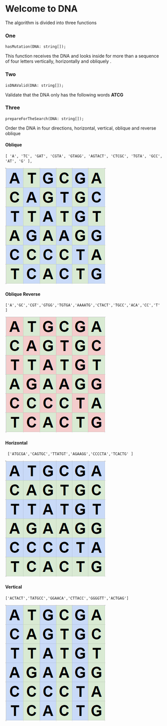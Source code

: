 # Welcome to DNA
The algorithm is divided into three functions

### One
	hasMutation(DNA: string[]);

This function receives the DNA and looks inside for more than a sequence of four letters vertically, horizontally and obliquely .

### Two
	isDNAValid(DNA: string[]);
	
Validate that the DNA only has the following words **ATCG**
### Three
	prepareForTheSearch(DNA: string[]);
	
Order the DNA in four directions, horizontal, vertical, oblique and reverse oblique
	
#### Oblique
	[ 'A', 'TC', 'GAT', 'CGTA', 'GTAGG', 'AGTACT', 'CTCGC', 'TGTA', 'GCC', 'AT', 'G' ],
![De forma diagonal](https://raw.githubusercontent.com/FranciscoGustavo/DNA/master/oblicua.PNG)
#### Oblique Reverse
	['A','GC','CGT','GTGG','TGTGA','AAAATG','CTACT','TGCC','ACA','CC','T' ]	
![De forma diagonal inversa](https://raw.githubusercontent.com/FranciscoGustavo/DNA/master/reverseoblicua.PNG)
#### Horizontal
	 ['ATGCGA','CAGTGC','TTATGT','AGAAGG','CCCCTA','TCACTG' ]
![De forma horizontal](https://raw.githubusercontent.com/FranciscoGustavo/DNA/master/horizontal.PNG)
#### Vertical
	['ACTACT','TATGCC','GGAACA','CTTACC','GGGGTT','ACTGAG']
![De forma vertical](https://raw.githubusercontent.com/FranciscoGustavo/DNA/master/vertical.PNG)